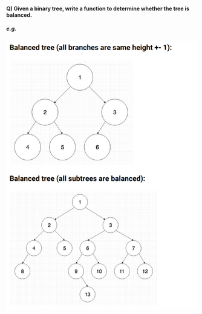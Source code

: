 #### Q) Given a binary tree, write a function to determine whether the tree is balanced.

##### e.g.

![Example](./q3-example.png)
